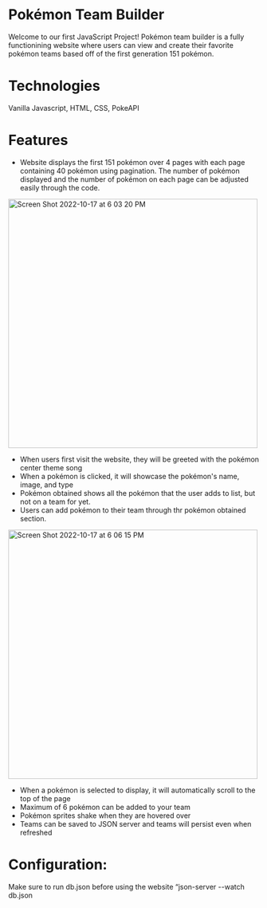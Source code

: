 # Pokémon Team Builder 
Welcome to our first JavaScript Project! Pokémon team builder is a fully functionining website where users can view and create their favorite pokémon teams based off of the first generation 151 pokémon. 

# Technologies
 Vanilla Javascript, HTML, CSS, PokeAPI
 
 # Features
* Website displays the first 151 pokémon over 4 pages with each page containing 40 pokémon using pagination. The number of pokémon displayed and the number of pokémon on each page can be adjusted easily through the code. 

<img width="500" alt="Screen Shot 2022-10-17 at 6 03 20 PM" src="https://user-images.githubusercontent.com/104730743/196293854-a3635144-4c8e-4311-993a-3e05475ce817.png">

* When users first visit the website, they will be greeted with the pokémon center theme song
* When a pokémon is clicked, it will showcase the pokémon's name, image, and type
* Pokémon obtained shows all the pokémon that the user adds to list, but not on a team for yet.
* Users can add pokémon to their team through thr pokémon obtained section.

<img width="500" alt="Screen Shot 2022-10-17 at 6 06 15 PM" src="https://user-images.githubusercontent.com/104730743/196293919-c96dee3f-4a5b-4a0d-9044-6f369fe262d1.png">

* When a pokémon is selected to display, it will automatically scroll to the top of the page
* Maximum of 6 pokémon can be added to your team
* Pokémon sprites shake when they are hovered over
* Teams can be saved to JSON server and teams will persist even when refreshed

# Configuration:
Make sure to run db.json before using the website
“json-server --watch db.json
